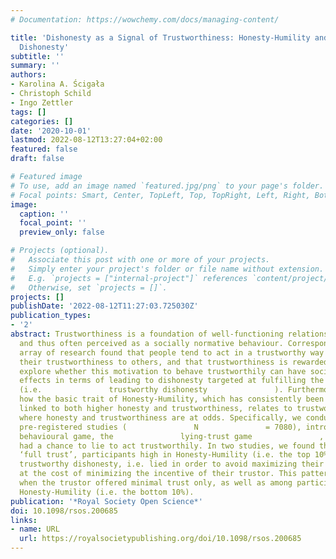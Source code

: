 ```yaml
---
# Documentation: https://wowchemy.com/docs/managing-content/

title: 'Dishonesty as a Signal of Trustworthiness: Honesty-Humility and Trustworthy
  Dishonesty'
subtitle: ''
summary: ''
authors:
- Karolina A. Ścigała
- Christoph Schild
- Ingo Zettler
tags: []
categories: []
date: '2020-10-01'
lastmod: 2022-08-12T13:27:04+02:00
featured: false
draft: false

# Featured image
# To use, add an image named `featured.jpg/png` to your page's folder.
# Focal points: Smart, Center, TopLeft, Top, TopRight, Left, Right, BottomLeft, Bottom, BottomRight.
image:
  caption: ''
  focal_point: ''
  preview_only: false

# Projects (optional).
#   Associate this post with one or more of your projects.
#   Simply enter your project's folder or file name without extension.
#   E.g. `projects = ["internal-project"]` references `content/project/deep-learning/index.md`.
#   Otherwise, set `projects = []`.
projects: []
publishDate: '2022-08-12T11:27:03.725030Z'
publication_types:
- '2'
abstract: Trustworthiness is a foundation of well-functioning relationships and societies,
  and thus often perceived as a socially normative behaviour. Correspondingly, a broad
  array of research found that people tend to act in a trustworthy way and signal
  their trustworthiness to others, and that trustworthiness is rewarded. Herein, we
  explore whether this motivation to behave trustworthily can have socially undesirable
  effects in terms of leading to dishonesty targeted at fulfilling the trustor's expectations
  (i.e.               trustworthy dishonesty               ). Furthermore, we examine
  how the basic trait of Honesty-Humility, which has consistently been found to be
  linked to both higher honesty and trustworthiness, relates to trustworthy dishonesty,
  where honesty and trustworthiness are at odds. Specifically, we conducted three
  pre-registered studies (               N               = 7080), introducing a novel
  behavioural game, the               lying-trust game               , where participants
  had a chance to lie to act trustworthily. In two studies, we found that, when offered
  ‘full trust’, participants high in Honesty-Humility (i.e. the top 10%) engaged in
  trustworthy dishonesty, i.e. lied in order to avoid maximizing their own incentive
  at the cost of minimizing the incentive of their trustor. This pattern was not present
  when the trustor offered minimal trust only, as well as among participants low in
  Honesty-Humility (i.e. the bottom 10%).
publication: '*Royal Society Open Science*'
doi: 10.1098/rsos.200685
links:
- name: URL
  url: https://royalsocietypublishing.org/doi/10.1098/rsos.200685
---
```

